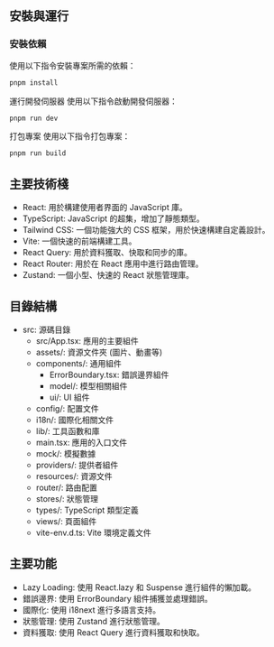 ## 安裝與運行

### 安裝依賴

使用以下指令安裝專案所需的依賴：

```sh
pnpm install
```

運行開發伺服器
使用以下指令啟動開發伺服器：

```sh
pnpm run dev
```

打包專案
使用以下指令打包專案：

```sh
pnpm run build
```

## 主要技術棧

- React: 用於構建使用者界面的 JavaScript 庫。
- TypeScript: JavaScript 的超集，增加了靜態類型。
- Tailwind CSS: 一個功能強大的 CSS 框架，用於快速構建自定義設計。
- Vite: 一個快速的前端構建工具。
- React Query: 用於資料獲取、快取和同步的庫。
- React Router: 用於在 React 應用中進行路由管理。
- Zustand: 一個小型、快速的 React 狀態管理庫。

## 目錄結構

- src: 源碼目錄
  - src/App.tsx: 應用的主要組件
  - assets/: 資源文件夾 (圖片、動畫等)
  - components/: 通用組件
    - ErrorBoundary.tsx: 錯誤邊界組件
    - model/: 模型相關組件
    - ui/: UI 組件
  - config/: 配置文件
  - i18n/: 國際化相關文件
  - lib/: 工具函數和庫
  - main.tsx: 應用的入口文件
  - mock/: 模擬數據
  - providers/: 提供者組件
  - resources/: 資源文件
  - router/: 路由配置
  - stores/: 狀態管理
  - types/: TypeScript 類型定義
  - views/: 頁面組件
  - vite-env.d.ts: Vite 環境定義文件

## 主要功能

- Lazy Loading: 使用 React.lazy 和 Suspense 進行組件的懶加載。
- 錯誤邊界: 使用 ErrorBoundary 組件捕獲並處理錯誤。
- 國際化: 使用 i18next 進行多語言支持。
- 狀態管理: 使用 Zustand 進行狀態管理。
- 資料獲取: 使用 React Query 進行資料獲取和快取。
